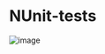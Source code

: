 # NUnit-tests
![image](https://user-images.githubusercontent.com/63861416/215149131-0d41e966-3fc6-4fde-8450-95a79f53c84b.png)

